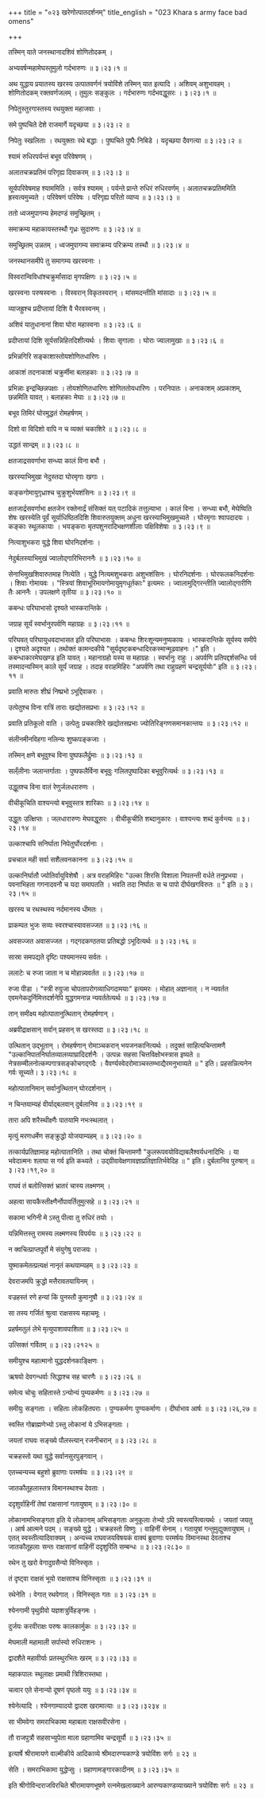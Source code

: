 +++
title = "०२३ खरेणोत्पातदर्शनम्"
title_english = "023 Khara s army face bad omens"

+++


तस्मिन् याते जनस्थानादशिवं शोणितोदकम् ।  

अभ्यवर्षन्महामेघस्तुमुलो गर्दभारुणः  ॥  ३।२३।१  ॥   

अथ युद्धाय प्रयातस्य खरस्य उत्पातवर्णनं त्रयोविंशे तस्मिन् यात इत्यादि ।
अशिवम् अशुभावहम् । शोणितोदकम् रक्तवर्णजलम् । तुमुलः सङ्कुलः । गर्दभारुणः
गर्दभवद्धूसरः । ३।२३।१  ॥   

  

निपेतुस्तुरगास्तस्य रथयुक्ता महाजवाः ।  

समे पुष्पचिते देशे राजमार्गे यदृच्छया  ॥  ३।२३।२  ॥   

निपेतुः स्खलिताः । रथयुक्ताः रथे बद्धाः । पुष्पचिते पुष्पैः निबिडे ।
यदृच्छया दैवगत्या  ॥  ३।२३।२  ॥   

  

श्यामं रुधिरपर्यन्तं बभूव परिवेषणम् ।  

अलातचक्रप्रतिमं परिगृह्य दिवाकरम्  ॥  ३।२३।३  ॥   

सूर्यपरिवेषमाह श्याममिति । सर्वत्र श्यामम् । पर्यन्ते प्रान्ते रुधिरं
रुधिरवर्णम् । अलातचक्रप्रतिममिति ह्रस्वत्वमुच्यते । परिवेषणं परिवेषः ।
परिगृह्य परितो व्याप्य  ॥  ३।२३।३  ॥   

  

ततो ध्वजमुपागम्य हेमदण्डं समुच्छ्रितम् ।  

समाक्रम्य महाकायस्तस्थौ गृध्रः सुदारुणः  ॥  ३।२३।४  ॥   

समुच्छ्रितम् उन्नतम् । ध्वजमुपागम्य समाक्रम्य परिक्रम्य तस्थौ  ॥  ३।२३।४
 ॥   

  

जनस्थानसमीपे तु समागम्य खरस्वनाः ।  

विस्वरान्विविधांश्चक्रुर्मांसादा मृगपक्षिणः  ॥  ३।२३।५  ॥   

खरस्वनाः परुषस्वनाः । विस्वरान् विकृतस्वरान् । मांसमदन्तीति मांसादाः  ॥ 
३।२३।५  ॥   

  

व्याजह्रुश्च प्रदीप्तायां दिशि वै भैरवस्वनम् ।  

अशिवं यातुधानानां शिवा घोरा महास्वनाः  ॥  ३।२३।६  ॥   

प्रदीप्तायां दिशि सूर्यसन्निहितदिशीत्यर्थः । शिवाः सृगालाः । घोराः
ज्वालामुखाः  ॥  ३।२३।६  ॥   

  

प्रभिन्नगिरि सङ्काशास्तोयशोणितधारिणः ।  

आकाशं तदनाकाशं चक्रुर्मीमा बलाहकाः  ॥  ३।२३।७  ॥   

प्रभिन्नाः इन्द्रच्छिन्नपक्षाः । तोयशोणितधारिणः शोणिततोयधारिणः ।
परनिपातः । अनाकाशम् अप्रकाशम्, छन्नमिति यावत् । बलाहकाः मेघाः  ॥  ३।२३।७
 ॥   

  

बभूव तिमिरं घोरमुद्धतं रोमहर्षणम् ।  

दिशो वा विदिशो वापि न च व्यक्तं चकाशिरे  ॥  ३।२३।८  ॥   

उद्धतं सान्द्रम्  ॥  ३।२३।८  ॥   

  

क्षतजाद्रसवर्णाभा सन्ध्या कालं विना बभौ ।  

खरस्याभिमुखा नेदुस्तदा घोरमृगाः खगाः ।  

कङ्कगोमायुगृध्राश्च चुक्रुशुर्भयशंसिनः  ॥  ३।२३।९  ॥   

क्षतजार्द्रसवर्णाभा क्षतजेन रक्तेनार्द्रं संसिक्तं यत् पटादिकं
तत्तुल्याभा । कालं विना । सन्ध्या बभौ, मेघेष्विति शेषः खरस्येति पूर्वं
सूर्याधिष्ठितदिशि शिवारुतयुक्तम् अधुना खरस्याभिमुखमुच्यते । घोरमृगाः
श्वापदादयः । कङ्काः स्थूलकायाः । भयङ्कराः मृतपशुनरादिभक्षणशीलाः
पक्षिविशेषाः  ॥  ३।२३।९  ॥   

  

नित्याशुभकरा युद्धे शिवा घोरनिदर्शनाः ।  

नेदुर्बलस्याभिमुखं ज्वालोद्गारिभिराननैः  ॥  ३।२३।१०  ॥   

सेनाभिमुखशिवारुतमाह नित्येति । युद्धे नित्यमशुभकराः अशुभशंसिनः ।
घोरनिदर्शनाः । घोरफलकनिदर्शनाः । शिवाः गोमायवः । "स्त्रियां
शिवाभूरिमायगोमायुमृगधूर्तकाः" इत्यमरः । ज्वालामुद्गिरन्तीति
ज्वालोद्गारीणि तैः आननैः । उपलक्षणे तृतीया  ॥  ३।२३।१०  ॥   

  

कबन्धः परिघाभासो दृश्यते भास्करान्तिके ।  

जग्राह सूर्यं स्वर्भानुरपर्वणि महाग्रहः  ॥  ३।२३।११  ॥   

परिघवत् परिघायुधवदाभासत इति परिघाभासः । कबन्धः शिरःशून्यमनुष्यकायः ।
भास्करान्तिके सूर्यस्य समीपे । दृश्यते अदृश्यत । तथोक्तं कामन्दकीये
"सूर्यदृष्टकबन्धादिरकस्मान्मूढवाहनः ।" इति । कबन्धाकारमेघखण्ड इति यावत्
। महानाग्रहो यस्य स महाग्रहः । स्वर्भानुः राहुः । अपर्वणि
प्रतिपद्दर्शसन्धिः पर्व तस्मादन्यस्मिन् काले सूर्यं जग्राह । तदाह
वराहमिहिरः "अपर्वणि तथा राहुग्रहणं चन्द्रसूर्ययोः" इति  ॥  ३।२३।११  ॥   

  

प्रवाति मारुतः शीघ्रं निष्प्रभो ऽभूद्दिवाकरः ।  

उत्पेतुश्च विना रात्रिं ताराः खद्योतसप्रभाः  ॥  ३।२३।१२  ॥   

प्रवाति प्रतिकूलो वाति । उत्पेतुः प्रचकाशिरे खद्योतसप्रभाः
ज्योतिरिङ्गणसमानकान्तयः  ॥  ३।२३।१२  ॥   

  

संलीनमीनविहगा नलिन्यः शुष्कपङ्कजाः ।  

तस्मिन् क्षणे बभूवुश्च विना पुष्पफलैर्द्रुमाः  ॥  ३।२३।१३  ॥   

सल्ँलीनाः जलान्तर्गाताः । पुष्पफलैर्विना बभूवुः गलितपुष्पादिका
बभूवुरित्यर्थः  ॥  ३।२३।१३  ॥   

  

उद्धूतश्च विना वातं रेणुर्जलधरारुणः ।  

वीचीकूचिति वाश्यन्त्यो बभूवुस्तत्र शारिकाः  ॥  ३।२३।१४  ॥   

उद्धूतः उत्क्षिप्तः । जलधारारुणः मेघवद्धूसरः । वीचीकूचीति शब्दानुकारः ।
वाश्यन्त्यः शब्दं कुर्वन्त्यः  ॥  ३।२३।१४  ॥   

  

उल्काश्चापि सनिर्घाता निपेतुर्घोरदर्शनाः ।  

प्रचचाल मही सर्वा सशैलवनकानना  ॥  ३।२३।१५  ॥   

उल्कानिर्घातौ ज्योतिर्वायुविशेषौ । अत्र वराहमिहिरः "उल्का शिरसि विशाला
निपतन्ती वर्धते तनुप्रभया । पवनाभिहता गगनादवनौ च यदा समापतति । भवति तदा
निर्घातः स च पापो दीर्घखगविरुतः  ॥ " इति  ॥  ३।२३।१५  ॥   

  

खरस्य च रथस्थस्य नर्दमानस्य धीमतः ।  

प्राकम्पत भुजः सव्यः स्वरश्चास्यावसज्जत  ॥  ३।२३।१६  ॥   

अवसज्जत अवासज्जत । गद्गदकण्ठतया प्रतिबद्धो ऽभूदित्यर्थः  ॥  ३।२३।१६  ॥   

  

सास्रा समपद्यते दृष्टिः पश्यमानस्य सर्वतः ।  

ललाटेः च रुजा जाता न च मोहान्न्यवर्तत  ॥  ३।२३।१७  ॥   

रुजा पीडा । "स्त्री रुग्रुजा चोपतापरोगव्याधिगदामयाः" इत्यमरः । मोहात्
अज्ञानात् । न न्यवर्तत एवमनेकदुर्निमित्तदर्शनेपि युद्धगमनान्न
न्यवर्ततेत्यर्थः  ॥  ३।२३।१७  ॥   

  

तान् समीक्ष्य महोत्पातानुत्थितान् रोमहर्षणान् ।  

अब्रवीद्राक्षसान् सर्वान् प्रहसन् स खरस्तदा  ॥  ३।२३।१८  ॥   

उत्थितान् उद्भूतान् । रोमहर्षणान् रोमाञ्चकरान् भयजनकानित्यर्थः । तदुक्तं
साहित्यचिन्तामणै "उल्कानिपातनिर्घातव्यालव्याघ्रादिदर्शनैः । उत्पन्नः
सहसा चित्तविक्षोभस्त्रास इष्यते  ॥  नेत्रसम्मीलनोत्कम्पगात्रसङ्कोचगद्गदैः
। वैवर्ण्यस्वेदरोमाञ्चस्तम्भाद्यैरमनुभाव्यते  ॥ " इति। प्रहसन्नित्यनेन
गर्वः सूच्यते। ३।२३।१८  ॥   

  

महोत्पातानिमान् सर्वानुत्थितान् घोरदर्शनान् ।  

न चिन्तयाम्यहं वीर्याद्बलवान् दुर्बलानिव  ॥  ३।२३।१९  ॥   

तारा अपि शरैस्थीक्ष्णैः पातयामि नभःस्थलात् ।  

मृत्युं मरणधर्मेण सङ्क्रुद्धो योजयाम्यहम्  ॥  ३।२३।२०  ॥   

तत्कार्यप्रतिज्ञामाह महोत्पातानिति । तथा चोक्तं चिन्तामणौ
"कुलरूपवयोविद्याबलैश्वर्यधनादिभिः । या भवेदात्मनः श्लाघा स गर्व इति
कथ्यते । उद्ग्रीवावेक्षणावज्ञाप्रतिज्ञातिर्भवेदिह  ॥ " इति। दुर्बलानिव
पुरुषान्  ॥  ३।२३।१९,२०  ॥   

  

राघवं तं बलोत्सिक्तं भ्रातरं चास्य लक्ष्मणम् ।  

अहत्वा सायकैस्तीक्ष्णैर्नोपावर्तितुमुत्सहे  ॥  ३।२३।२१  ॥   

सकामा भगिनी मे ऽस्तु पीत्वा तु रुधिरं तयोः ।  

यन्निमित्तस्तु रामस्य लक्ष्मणस्य विपर्ययः  ॥  ३।२३।२२  ॥   

न क्वचित्प्राप्तपूर्वो मे संयुगेषु पराजयः ।  

युष्माकमेतत्प्रत्यक्षं नानृतं कथयाम्यहम्  ॥  ३।२३।२३  ॥   

देवराजमपि क्रुद्धो मत्तैरावतयायिनम् ।  

वज्रहस्तं रणे हन्यां किं पुनस्तौ कुमानुषौ  ॥  ३।२३।२४  ॥   

सा तस्य गर्जितं श्रुत्वा राक्षसस्य महाचमूः ।  

प्रहर्षमतुलं लेभे मृत्युपाशावपाशिता  ॥  ३।२३।२५  ॥   

उत्सिक्तं गर्वितम्  ॥  ३।२३।२१२५  ॥   

  

समीयुश्च महात्मानो युद्धदर्शनकाङ्क्षिणः ।  

ऋषयो देवगन्धर्वाः सिद्धाश्च सह चारणैः  ॥  ३।२३।२६  ॥   

समेत्य चोचुः सहितास्ते ऽन्योन्यं पुम्यकर्मणः  ॥  ३।२३।२७  ॥   

समीयुः सङ्गताः । सहिताः लोकहितपराः । पुण्यकर्मणः पुण्यकर्माणः ।
दीर्घाभाव आर्षः  ॥  ३।२३।२६,२७  ॥   

  

स्वस्ति गोब्राह्मणेभ्यो ऽस्तु लोकानां ये ऽभिसङ्गताः ।  

जयतां राघवः सङ्ख्ये पौलस्त्यान् रजनीचरान्  ॥  ३।२३।२८  ॥   

चक्रहस्तो यथा युद्धे सर्वानसुरपुङ्गवान् ।  

एतच्चन्यच्च बहुशो ब्रुवाणाः परमर्षयः  ॥  ३।२३।२९  ॥   

जातकौतूहलास्तत्र विमानस्थाश्च देवताः ।  

ददृशुर्वाहिनीं तेषां राक्षसानां गतायुषाम्  ॥  ३।२३।३०  ॥   

लोकानामभिसङ्गता इति ये लोकानाम् अभिसङ्गताः अनुकूलाः तेभ्यो ऽपि
स्वस्त्यस्त्वित्यर्थः । जयतां जयतु । आर्ष आत्मने पदम् । सङ्ख्ये युद्धे ।
चक्रहस्तो विष्णुः । वाहिनीं सेनाम् । गतायुषां गन्तुमुद्युक्तायुषाम् ।
एतत् स्वस्तीत्यादिवाक्यम् । अन्यच्च राघवजयविषयकं वाक्यं ब्रुवाणाः
परमर्षयः विमानस्था देवताश्च जातकौतूहलाः सन्तः राक्षसानां वाहिनीं
ददृशुरिति सम्बन्धः  ॥  ३।२३।२८३०  ॥   

  

रथेन तु खरो वेगादुग्रसैन्यो विनिस्सृतः ।  

तं दृष्ट्वा राक्षसं भूयो राक्षसाश्च विनिस्सृताः  ॥  ३।२३।३१  ॥   

रथेनेति । वेगात् रथवेगात् । विनिस्सृतः गतः  ॥  ३।२३।३१  ॥   

  

श्येनगामी पृथुग्रीवो यज्ञशत्रुर्विहङ्गमः ।  

दुर्जयः करवीराक्षः परुषः कालकार्मुकः  ॥  ३।२३।३२  ॥   

मेघमाली महामाली सर्पास्यो रुधिराशनः ।  

द्वादशैते महावीर्याः प्रतस्थुरभितः खरम्  ॥  ३।२३।३३  ॥   

महाकपालः स्थूलाक्षः प्रमाथी त्रिशिरास्तथा ।  

चत्वार एते सेनान्यो दूषणं पृष्ठतो ययुः  ॥  ३।२३।३४  ॥   

श्येनेत्यादि । श्येनगाम्यादयो द्वादश खरामात्याः  ॥  ३।२३।३२३४  ॥   

  

सा भीमवेगा समराभिकामा महाबला राक्षसवीरसेना ।  

तौ राजपुत्रौ सहसाभ्युपेता माला ग्रहाणामिव चन्द्रसूर्यौ  ॥  ३।२३।३५  ॥   

इत्यार्षे श्रीरामायणे वाल्मीकीये आदिकाव्ये श्रीमदारण्यकाण्डे त्रयोविंशः
सर्गः  ॥  २३  ॥   

  

सेति । समराभिकामा युद्धेप्सुः । ग्रहाणामङ्गारकादीनम्  ॥  ३।२३।३५  ॥   

इति श्रीगोविन्दराजविरचिते श्रीरामायणभूषणे रत्नमेखलाख्याने
आरण्यकाण्डव्याख्याने त्रयोविंशः सर्गः  ॥  २३  ॥   


